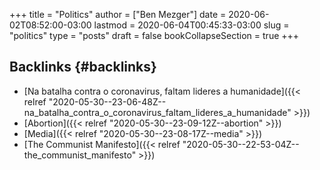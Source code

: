 +++
title = "Politics"
author = ["Ben Mezger"]
date = 2020-06-02T08:52:00-03:00
lastmod = 2020-06-04T00:45:33-03:00
slug = "politics"
type = "posts"
draft = false
bookCollapseSection = true
+++

## Backlinks {#backlinks}

- [Na batalha contra o coronavirus, faltam lideres a humanidade]({{< relref "2020-05-30--23-06-48Z--na_batalha_contra_o_coronavirus_faltam_lideres_a_humanidade" >}})
- [Abortion]({{< relref "2020-05-30--23-09-12Z--abortion" >}})
- [Media]({{< relref "2020-05-30--23-08-17Z--media" >}})
- [The Communist Manifesto]({{< relref "2020-05-30--22-53-04Z--the_communist_manifesto" >}})
